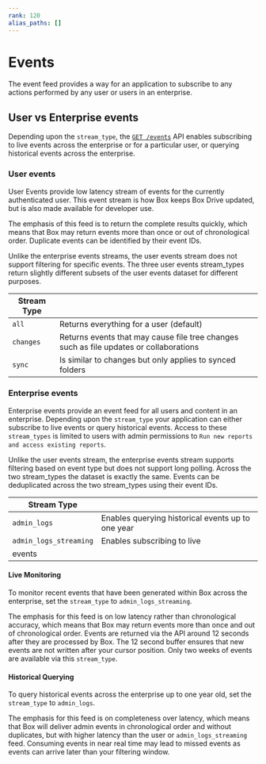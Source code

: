 ```yaml
---
rank: 120
alias_paths: []
---
```


# Events

The event feed provides a way for an application to subscribe to any actions
performed by any user or users in an enterprise.

## User vs Enterprise events

Depending upon the `stream_type`, the [`GET /events`](e://get_events) API
enables subscribing to live events across the enterprise or for a particular
user, or querying historical events across the enterprise.

### User events

User Events provide low latency stream of events for the currently authenticated
user. This event stream is how Box keeps Box Drive updated, but is also made
available for developer use.

The emphasis of this feed is to return the complete results quickly, which means
that Box may return events more than once or out of chronological order.
Duplicate events can be identified by their event IDs.

Unlike the enterprise events streams, the user events stream does not support
filtering for specific events. The three user events stream_types return
slightly different subsets of the user events dataset for different purposes.

<!-- markdownlint-disable line-length -->

| Stream Type |                                                                                         |
| ----------- | --------------------------------------------------------------------------------------- |
| `all`       | Returns everything for a user (default)                                                 |
| `changes`   | Returns events that may cause file tree changes such as file updates or collaborations |
| `sync`      | Is similar to changes but only applies to synced folders                                |

<!-- markdownlint-enable line-length -->

### Enterprise events

Enterprise events provide an event feed for all users and content in an
enterprise. Depending upon the `stream_type` your application can either
subscribe to live events or query historical events. Access to these
`stream_types` is limited to users with admin permissions to
`Run new reports and access existing reports`.

Unlike the user events stream, the enterprise events stream supports filtering
based on event type but does not support long polling. Across the two
stream_types the dataset is exactly the same. Events can be deduplicated across
the two stream_types using their event IDs.

<!-- markdownlint-disable line-length -->

| Stream Type |                                                                                         |
| ----------- | --------------------------------------------------------------------------------------- |
| `admin_logs`       | Enables querying historical events up to one year                                                 |
| `admin_logs_streaming`   | Enables subscribing to live 
events                      |

<!-- markdownlint-enable line-length -->

#### Live Monitoring

To monitor recent events that have been generated within Box across the
enterprise, set the `stream_type` to `admin_logs_streaming`.

The emphasis for this feed is on low latency rather than chronological
accuracy, which means that Box may return events more than once and out of
chronological order. Events are returned via the API around 12 seconds after
they are processed by Box. The 12 second buffer ensures that new events are not
written after your cursor position. Only two weeks of events are available via
this `stream_type`.

#### Historical Querying

To query historical events across the enterprise up to one year old, set the
`stream_type` to `admin_logs`.

The emphasis for this feed is on completeness over latency, which means that
Box will deliver admin events in chronological order and without duplicates,
but with higher latency than the user or `admin_logs_streaming` feed. Consuming
events in near real time may lead to missed events as events can arrive later
than your filtering window.
